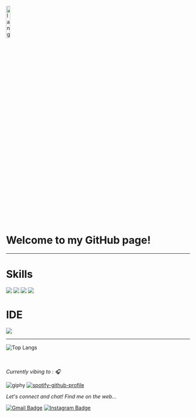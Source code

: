 <p align="left"><img width=15%" src="https://github.com/alansmathew/alansmathew/raw/master/lang.gif" alt="lang image here" /></p>

<h1>Welcome to my GitHub page!</h1>
  
---
<h1>Skills</h1>
<img src="https://img.shields.io/badge/HTML5-E34F26?style=for-the-badge&logo=html5&logoColor=white">
<img src="https://img.shields.io/badge/CSS3-1572B6?style=for-the-badge&logo=css3&logoColor=white">
<img src="https://img.shields.io/badge/JavaScript-F7DF1E?style=for-the-badge&logo=javascript&logoColor=black">
<img src="https://img.shields.io/badge/Bootstrap-563D7C?style=for-the-badge&logo=bootstrap&logoColor=white">
<h1>IDE</h1>
<img src="https://img.shields.io/badge/Visual_Studio_Code-0078D4?style=for-the-badge&logo=visual%20studio%20code&logoColor=white">

  
---
![Top Langs](https://github-readme-stats.vercel.app/api/top-langs/?username=SaschaMartins&layout=compact)

<i><br><br> Currently vibing to : 🎧  </strong></p></i>
![giphy](https://github.com/SaschaMartins/SaschaMartins/assets/133873834/95463767-4fb3-4862-b602-4c1204e791c9)
[![spotify-github-profile](https://spotify-github-profile.vercel.app/api/view?uid=1147080650&cover_image=true&theme=novatorem&show_offline=false&background_color=121212&interchange=false&bar_color=ffffff&bar_color_cover=false)](https://spotify-github-profile.vercel.app/api/view?uid=1147080650&redirect=true)
  
<i>Let's connect and chat! Find me on the web...</i>
  
[![Gmail Badge](https://img.shields.io/badge/-saschamartins95-c14438?style=flat-square&logo=Gmail&logoColor=white&link=mailto:saschamartins95@gmail.com)](mailto:saschamartins95@gmail.com)
[![Instagram Badge](https://img.shields.io/badge/-@sascha_martins-purple?style=flat&logo=instagram&logoColor=white&link=https://instagram.com/sascha_martins/)](https://instagram.com/sascha_martins) 
